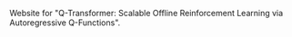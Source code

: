 Website for "Q-Transformer: Scalable Offline Reinforcement Learning via Autoregressive Q-Functions".
